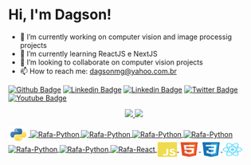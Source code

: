 # Hi, I'm Dagson!

- 🔭 I’m currently working on computer vision and image processig projects
- 🌱 I’m currently learning ReactJS e NextJS
- 👯 I’m looking to collaborate on computer vision projects
- 📫 How to reach me: dagsonmg@yahoo.com.br

[![Github Badge](https://img.shields.io/badge/-Github-000?style=flat-square&logo=Github&logoColor=white&link=https://github.com/dagsonpatrick)](https://github.com/dagsonpatrick)
[![Linkedin Badge](https://img.shields.io/badge/-LinkedIn-blue?style=flat-square&logo=Linkedin&logoColor=white&link=https://www.linkedin.com/in/dagson-souza-23807450/)](https://www.linkedin.com/in/dagson-souza-23807450/)
[![Linkedin Badge](https://img.shields.io/badge/-LinkedIn-blue?style=flat-square&logo=Linkedin&logoColor=white&link=https://www.linkedin.com/in/dagson-souza-23807450/)](https://www.linkedin.com/in/dagson-souza-23807450/)
[![Twitter Badge](https://img.shields.io/badge/-Twitter-1ca0f1?style=flat-square&labelColor=1ca0f1&logo=twitter&logoColor=white&link=https://twitter.com/Dagsonmg)](https://twitter.com/Dagsonmg)
[![Youtube Badge](https://img.shields.io/badge/-YouTube-ff0000?style=flat-square&labelColor=ff0000&logo=youtube&logoColor=white&link=https://www.youtube.com/channel/UCt92UIDYEH1x5UmoyVTkIlg)](https://www.youtube.com/channel/UCt92UIDYEH1x5UmoyVTkIlg)

<div align="center">
  <a href="https://github.com/dagsonpatrick">
  <img height="180em" src="https://github-readme-stats.vercel.app/api?username=dagsonpatrick&show_icons=true&theme=dracula&include_all_commits=true&count_private=true"/>
  <img height="180em" src="https://github-readme-stats.vercel.app/api/top-langs/?username=dagsonpatrick&layout=compact&langs_count=7&theme=dracula"/>
</div>
  
<div style="display: inline_block"><br>
  <img align="center" alt="Rafa-Python" height="30" width="40" src="https://raw.githubusercontent.com/devicons/devicon/master/icons/python/python-original.svg"/>
  <img align="center" alt="Rafa-Python" height="40" width="40" src="https://cdn.jsdelivr.net/gh/devicons/devicon/icons/django/django-original.svg" />
  <img align="center" alt="Rafa-Python" height="50" width="50" src="https://cdn.jsdelivr.net/gh/devicons/devicon/icons/flask/flask-original-wordmark.svg" />
  
  <img align="center" alt="Rafa-Python" height="50" width="50" src="https://cdn.jsdelivr.net/gh/devicons/devicon/icons/java/java-original-wordmark.svg" />
  <img align="center" alt="Rafa-Python" height="50" width="50" src="https://cdn.jsdelivr.net/gh/devicons/devicon/icons/spring/spring-original-wordmark.svg" />
  
  <img align="center" alt="Rafa-Python" height="50" width="50" src="https://cdn.jsdelivr.net/gh/devicons/devicon/icons/oracle/oracle-original.svg" />
  <img align="center" alt="Rafa-Python" height="30" width="40" src="https://cdn.jsdelivr.net/gh/devicons/devicon/icons/mysql/mysql-original.svg" />
  
  <img align="center" alt="Rafa-React" height="30" width="40" src="https://pics.freeicons.io/uploads/icons/png/2084117441551941714-512.png" />
   
  <img align="center" alt="Rafa-Js" height="30" width="40" src="https://raw.githubusercontent.com/devicons/devicon/master/icons/javascript/javascript-plain.svg"/>
  <img align="center" alt="Rafa-HTML" height="30" width="40" src="https://raw.githubusercontent.com/devicons/devicon/master/icons/html5/html5-original.svg"/>
  <img align="center" alt="Rafa-CSS" height="30" width="40" src="https://raw.githubusercontent.com/devicons/devicon/master/icons/css3/css3-original.svg"/>
  <img align="center" alt="Rafa-React" height="30" width="40" src="https://raw.githubusercontent.com/devicons/devicon/master/icons/react/react-original.svg"/>
  
  
  
</div>

  
  
